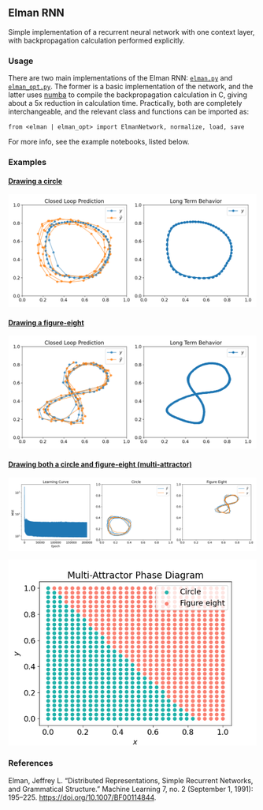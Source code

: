 ## Elman RNN

Simple implementation of a recurrent neural network with one context layer, with backpropagation calculation performed explicitly.

### Usage

There are two main implementations of the Elman RNN: [`elman.py`](https://github.com/Jfeatherstone/ElmanNetwork/blob/master/elman.py) and [`elman_opt.py`](https://github.com/Jfeatherstone/ElmanNetwork/blob/master/elman.py). The former is a basic implementation of the network, and the latter uses [numba](https://numba.pydata.org/) to compile the backpropagation calculation in C, giving about a 5x reduction in calculation time. Practically, both are completely interchangeable, and the relevant class and functions can be imported as:

```
from <elman | elman_opt> import ElmanNetwork, normalize, load, save
```

For more info, see the example notebooks, listed below.

### Examples

#### [Drawing a circle](https://github.com/Jfeatherstone/ElmanNetwork/blob/master/MouseCircle.ipynb)

![circle results](https://github.com/Jfeatherstone/ElmanNetwork/blob/master/images/circle_cl.png)

#### [Drawing a figure-eight](https://github.com/Jfeatherstone/ElmanNetwork/blob/master/MouseFigureEight.ipynb)

![figure-eight results](https://github.com/Jfeatherstone/ElmanNetwork/blob/master/images/figure_eight_cl.png)

#### [Drawing both a circle and figure-eight (multi-attractor)](https://github.com/Jfeatherstone/ElmanNetwork/blob/master/MultiAttractor.ipynb)

![multi-attractor learning curve](https://github.com/Jfeatherstone/ElmanNetwork/blob/master/images/multi_attractor_learning_curve.png)

![multi-attactor phase diagram](https://github.com/Jfeatherstone/ElmanNetwork/blob/master/images/multi_attractor_phase_diagram.png)

### References

Elman, Jeffrey L. “Distributed Representations, Simple Recurrent Networks, and Grammatical Structure.” Machine Learning 7, no. 2 (September 1, 1991): 195–225. https://doi.org/10.1007/BF00114844.


